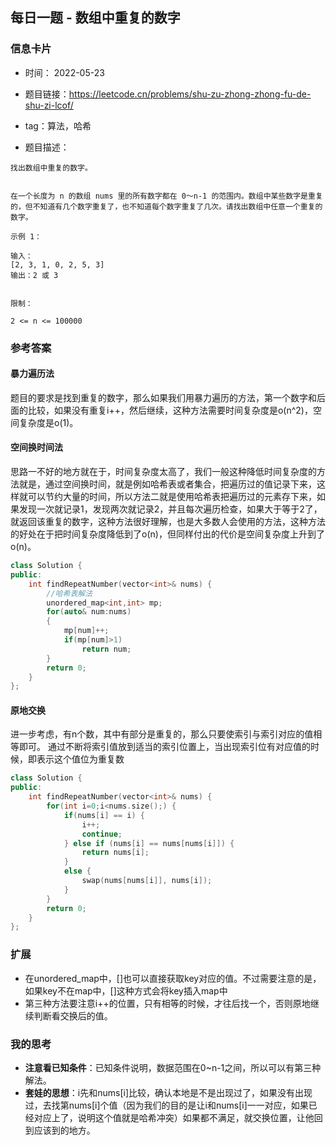 ## 每日一题 - 数组中重复的数字

### 信息卡片 

- 时间： 2022-05-23
- 题目链接：https://leetcode.cn/problems/shu-zu-zhong-zhong-fu-de-shu-zi-lcof/
- tag：算法，哈希

- 题目描述：
```
找出数组中重复的数字。


在一个长度为 n 的数组 nums 里的所有数字都在 0～n-1 的范围内。数组中某些数字是重复的，但不知道有几个数字重复了，也不知道每个数字重复了几次。请找出数组中任意一个重复的数字。

示例 1：

输入：
[2, 3, 1, 0, 2, 5, 3]
输出：2 或 3 
 

限制：

2 <= n <= 100000

```

### 参考答案

#### 暴力遍历法
题目的要求是找到重复的数字，那么如果我们用暴力遍历的方法，第一个数字和后面的比较，如果没有重复i++，然后继续，这种方法需要时间复杂度是o(n^2)，空间复杂度是o(1)。

#### 空间换时间法
思路一不好的地方就在于，时间复杂度太高了，我们一般这种降低时间复杂度的方法就是，通过空间换时间，就是例如哈希表或者集合，把遍历过的值记录下来，这样就可以节约大量的时间，所以方法二就是使用哈希表把遍历过的元素存下来，如果发现一次就记录1，发现两次就记录2，并且每次遍历检查，如果大于等于2了，就返回该重复的数字，这种方法很好理解，也是大多数人会使用的方法，这种方法的好处在于把时间复杂度降低到了o(n)，但同样付出的代价是空间复杂度上升到了o(n)。

```C++
class Solution {
public:
    int findRepeatNumber(vector<int>& nums) {
        //哈希表解法  
        unordered_map<int,int> mp;
        for(auto& num:nums)
        {
            mp[num]++;
            if(mp[num]>1)
                return num;
        }
        return 0;
    }
};

```

#### 原地交换
进一步考虑，有n个数，其中有部分是重复的，那么只要使索引与索引对应的值相等即可。
通过不断将索引值放到适当的索引位置上，当出现索引位有对应值的时候，即表示这个值位为重复数

```C++
class Solution {
public:
    int findRepeatNumber(vector<int>& nums) {
        for(int i=0;i<nums.size();) {
            if(nums[i] == i) {
                i++;
                continue;
            } else if (nums[i] == nums[nums[i]]) {
                return nums[i];
            }
            else {
                swap(nums[nums[i]], nums[i]);
            }
        }
        return 0;
    }
};
```
### 扩展
 -  在unordered_map中，[]也可以直接获取key对应的值。不过需要注意的是，如果key不在map中，[]这种方式会将key插入map中
 - 第三种方法要注意i++的位置，只有相等的时候，才往后找一个，否则原地继续判断看交换后的值。
### 我的思考
- **注意看已知条件**：已知条件说明，数据范围在0~n-1之间，所以可以有第三种解法。
- **套娃的思想**：i先和nums[i]比较，确认本地是不是出现过了，如果没有出现过，去找第nums[i]个值（因为我们的目的是让i和nums[i]一一对应，如果已经对应上了，说明这个值就是哈希冲突）如果都不满足，就交换位置，让他回到应该到的地方。

